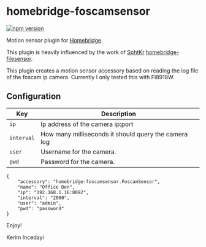 # homebridge-foscamsensor

[![npm version](https://badge.fury.io/js/homebridge-foscamsensor.svg)](https://badge.fury.io/js/homebridge-foscamsensor)

Motion sensor plugin for [Homebridge](https://github.com/nfarina/homebridge).

This plugin is heavily influenced by the work of [SphtKr](https://github.com/SphtKr) [homebridge-filesensor](https://github.com/SphtKr/homebridge-filesensor).

This plugin creates a motion sensor accessory based on reading the log file of the foscam ip camera. Currently I only tested this with FI8918W.


## Configuration

| Key | Description |
| --- | --- |
| `ip` | Ip address of the camera ip:port |
| `interval` | How many milliseconds it should query the camera log |
| `user` | Username for the camera. |
| `pwd` | Password for the camera. |

	{
        "accessory": "homebridge-foscamsensor.FoscamSensor",
        "name": "Office Den",
        "ip": "192.168.1.16:8092",
        "interval": "2000",
        "user": "admin",
        "pwd": "password"
    }

Enjoy!

Kerim Incedayi
